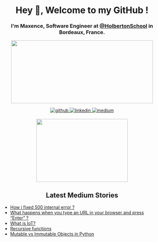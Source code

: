 # <div align="center">**Hey 👋, Welcome to my GitHub !**</div>

### <div align="center"> I'm Maxence, Software Engineer at [@HolbertonSchool](https://github.com/holbertonschool) in Bordeaux, France. </div>

<p align="center">
  <img width="450" height="200" src="https://github-readme-stats.vercel.app/api?username=Mxn-ptr&show_icons=true&bg_color=0C1117&title_color=58A6FF&text_color=C9D1D9&icon_color=58A6FF&include_all_commits=true&count_private=true&hide=prs,issues">

<div align="center">
  <a href="https://github.com/Mxn-ptr" target="_blank">
    <img src=https://img.shields.io/badge/github-%2324292e.svg?&style=for-the-badge&logo=github&logoColor=white alt=github style="margin-bottom: 5px;" />
  </a>
  <a href="https://linkedin.com/in/maxence-potier" target="_blank">
    <img src=https://img.shields.io/badge/linkedin-%231E77B5.svg?&style=for-the-badge&logo=linkedin&logoColor=white alt=linkedin style="margin-bottom: 5px;" />
  </a>
  <a href="https://medium.com/@maxence0" target="_blank">
    <img src=https://img.shields.io/badge/medium-%23292929.svg?&style=for-the-badge&logo=medium&logoColor=white alt=medium style="margin-bottom: 5px;" />
  </a>  
</div>

 </p>
 <p align="center">
<img width="290" height="200"src="https://github-readme-stats.vercel.app/api/top-langs/?username=Mxn-ptr&show_icons=true&bg_color=0C1117&title_color=58A6FF&text_color=C9D1D9&icon_color=58A6FF&layout=compact&langs_count=8">
</p>

## **<div align="center">Latest Medium Stories</div>**
<!-- MEDIUM-STORY-LIST:START -->
- [How i fixed 500 internal error ?](https://medium.com/@maxence0/how-i-fixed-500-internal-error-f7f51f04526a?source=rss-c9aa093dee4c------2)
- [What happens when you type an URL in your browser and press “Enter” ?](https://medium.com/@maxence0/what-happens-when-you-type-an-url-in-your-browser-and-press-enter-5c7430229d83?source=rss-c9aa093dee4c------2)
- [What is IoT?](https://medium.com/@maxence0/what-is-iot-2732828a7d2a?source=rss-c9aa093dee4c------2)
- [Recursive functions](https://medium.com/@maxence0/recursive-functions-296bdc02bb75?source=rss-c9aa093dee4c------2)
- [Mutable vs Immutable Objects in Python](https://medium.com/@maxence0/mutable-vs-immutable-objects-in-python-89812783dcf9?source=rss-c9aa093dee4c------2)
<!-- MEDIUM-STORY-LIST:END -->
